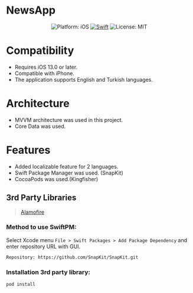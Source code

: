 # NewsApp


<p align="center">
  <img src="https://img.shields.io/badge/Platform-iOS%2013.0+-lightgrey.svg" alt="Platform: iOS">
<a href="https://developer.apple.com/swift/"><img src="https://img.shields.io/badge/Swift-5.0-orange.svg?style=flat" alt="Swift"/></a>
<img src="https://img.shields.io/github/license/erikmartens/NearbyWeather.svg?style=flat" alt="License: MIT">
</p>

# Compatibility
- Requires iOS 13.0 or later. 
- Compatible with iPhone.
- The application supports English and Turkish languages.

# Architecture
- MVVM architecture was used in this project.
- Core Data was used.

# Features
- Added localizable feature for 2 languages.
- Swift Package Manager was used. (SnapKit)
- CocoaPods was used.(Kingfisher)

## 3rd Party Libraries
> <a href="https://github.com/Alamofire/Alamofire">Alamofire</a>

### Method to use SwiftPM:
Select Xcode menu `File > Swift Packages > Add Package Dependency` and enter repository URL with GUI.  
```
Repository: https://github.com/SnapKit/SnapKit.git
```
### Installation 3rd party library:

```bash
pod install
```
